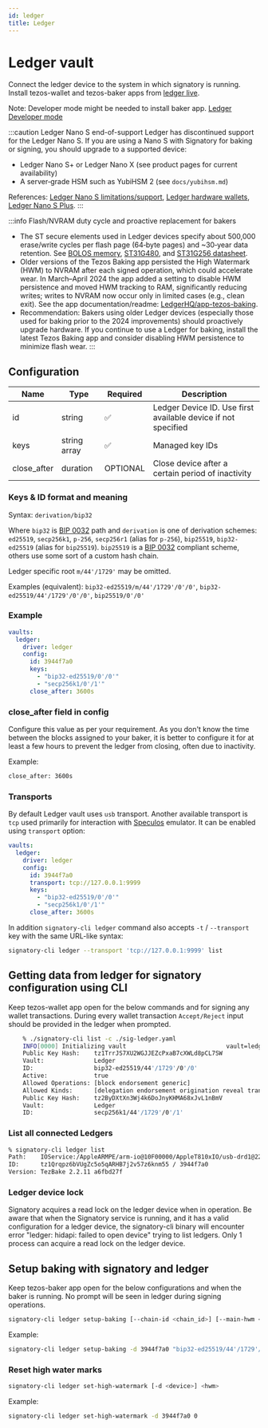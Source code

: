 ```yaml
---
id: ledger
title: Ledger
---
```


# Ledger vault

Connect the ledger device to the system in which signatory is running.
Install tezos-wallet and tezos-baker apps from [ledger live](https://www.ledger.com/ledger-live/download).

Note: Developer mode might be needed to install baker app.
[Ledger Developer mode](https://developers.ledger.com/docs/live-app/developer-mode/#:~:text=To%20activate%20the%20Developer%20mode,Live%20version%202.32%20and%20above.)

:::caution Ledger Nano S end-of-support
Ledger has discontinued support for the Ledger Nano S. If you are using a Nano S with Signatory for baking or signing, you should upgrade to a supported device:

- Ledger Nano S+ or Ledger Nano X (see product pages for current availability)
- A server‑grade HSM such as YubiHSM 2 (see `docs/yubihsm.md`)

References: [Ledger Nano S limitations/support](https://support.ledger.com/article/Ledger-Nano-S-Limitations), [Ledger hardware wallets](https://shop.ledger.com/pages/hardware-wallet), [Ledger Nano S Plus](https://shop.ledger.com/products/ledger-nano-s-plus).
:::

:::info Flash/NVRAM duty cycle and proactive replacement for bakers
- The ST secure elements used in Ledger devices specify about 500,000 erase/write cycles per flash page (64‑byte pages) and ~30‑year data retention. See [BOLOS memory](https://github.com/LedgerHQ/ledger-dev-doc/blob/master/source/userspace/memory.rst), [ST31G480](https://www.st.com/en/secure-mcus/st31g480.html), and [ST31G256 datasheet](https://www.st.com/resource/en/data_brief/st31g256.pdf).
- Older versions of the Tezos Baking app persisted the High Watermark (HWM) to NVRAM after each signed operation, which could accelerate wear. In March–April 2024 the app added a setting to disable HWM persistence and moved HWM tracking to RAM, significantly reducing writes; writes to NVRAM now occur only in limited cases (e.g., clean exit). See the app documentation/readme: [LedgerHQ/app-tezos-baking](https://github.com/LedgerHQ/app-tezos-baking).
- Recommendation: Bakers using older Ledger devices (especially those used for baking prior to the 2024 improvements) should proactively upgrade hardware. If you continue to use a Ledger for baking, install the latest Tezos Baking app and consider disabling HWM persistence to minimize flash wear.
:::

## Configuration

| Name        | Type         | Required | Description                                                   |
|-------------|--------------|----------|---------------------------------------------------------------|
| id          | string       |     ✅    | Ledger Device ID. Use first available device if not specified |
| keys        | string array |     ✅    | Managed key IDs                                               |
| close_after | duration     |    OPTIONAL      | Close device after a certain period of inactivity             |

### Keys & ID format and meaning

Syntax: `derivation/bip32`

Where `bip32` is [BIP 0032](https://en.bitcoin.it/wiki/BIP_0032) path and
`derivation` is one of derivation schemes: `ed25519`, `secp256k1`, `p-256`,
`secp256r1` (alias for `p-256`), `bip25519`, `bip32-ed25519` (alias for
`bip25519`). `bip25519` is a [BIP 0032](https://en.bitcoin.it/wiki/BIP_0032)
compliant scheme, others use some sort of a custom hash chain.

Ledger specific root `m/44'/1729'` may be omitted.

Examples (equivalent): `bip32-ed25519/m/44'/1729'/0'/0'`,
`bip32-ed25519/44'/1729'/0'/0'`, `bip25519/0'/0'`

### Example

```yaml
vaults:
  ledger:
    driver: ledger
    config:
      id: 3944f7a0
      keys:
        - "bip32-ed25519/0'/0'"
        - "secp256k1/0'/1'"
      close_after: 3600s
```

### **close_after field in config**

Configure this value as per your requirement. As you don't know the time between the blocks assigned to your baker, it is better to configure it for at least a few hours to prevent the ledger from closing, often due to inactivity.

Example:

```sh
close_after: 3600s
```

### Transports

By default Ledger vault uses `usb` transport. Another available transport is `tcp` used primarily for interaction with [Speculos](https://github.com/LedgerHQ/speculos)
emulator. It can be enabled using `transport` option:

```yaml
vaults:
  ledger:
    driver: ledger
    config:
      id: 3944f7a0
      transport: tcp://127.0.0.1:9999
      keys:
        - "bip32-ed25519/0'/0'"
        - "secp256k1/0'/1'"
      close_after: 3600s
```

In addition `signatory-cli ledger` command also accepts `-t` / `--transport` key with the same URL-like syntax:

```sh
signatory-cli ledger --transport 'tcp://127.0.0.1:9999' list
```

## Getting data from ledger for signatory configuration using CLI

Keep tezos-wallet app open for the below commands and for signing any wallet transactions.
During every wallet transaction `Accept/Reject` input should be provided in the ledger when prompted.

```sh
    % ./signatory-cli list -c ./sig-ledger.yaml 
    INFO[0000] Initializing vault                            vault=ledger vault_name=ledger
    Public Key Hash:    tz1TrrJS7XU2WGJJEZcPxaB7cXWLd8pCL7SW
    Vault:              Ledger
    ID:                 bip32-ed25519/44'/1729'/0'/0'
    Active:             true
    Allowed Operations: [block endorsement generic]
    Allowed Kinds:      [delegation endorsement origination reveal transaction]
    Public Key Hash:    tz2ByDXtXn3Wj4k6DoJnyKHMA68xJvL1nBmV
    Vault:              Ledger
    ID:                 secp256k1/44'/1729'/0'/1'
```

### List all connected Ledgers

```sh
% signatory-cli ledger list
Path:    IOService:/AppleARMPE/arm-io@10F00000/AppleT810xIO/usb-drd1@2280000/AppleT8103USBXHCI@01000000/usb-drd1-port-hs@01100000/USB2.1 Hub@01100000/AppleUSB20Hub@01100000/AppleUSB20HubPort@01130000/Nano S@01130000/Nano S@0/AppleUserUSBHostHIDDevice
ID:      tz1Qrqpz6bVUgZc5o5qARHB7j2v57z6knm55 / 3944f7a0
Version: TezBake 2.2.11 a6fbd27f
```

### Ledger device lock

Signatory acquires a read lock on the ledger device when in operation. Be aware that when the Signatory service is running, and it has a valid configuration for a ledger device, the signatory-cli binary will encounter error "ledger: hidapi: failed to open device" trying to list ledgers. Only 1 process can acquire a read lock on the ledger device.

## Setup baking with signatory and ledger

Keep tezos-baker app open for the below configurations and when the baker is running.
No prompt will be seen in ledger during signing operations.

```sh
signatory-cli ledger setup-baking [--chain-id <chain_id>] [--main-hwm <hwm>] [--test-hwm <hwm>] [-d <device>] <path>
```

Example:

```sh
signatory-cli ledger setup-baking -d 3944f7a0 "bip32-ed25519/44'/1729'/0'/0'"
```

### Reset high water marks

```sh
signatory-cli ledger set-high-watermark [-d <device>] <hwm>
```

Example:

```sh
signatory-cli ledger set-high-watermark -d 3944f7a0 0
```